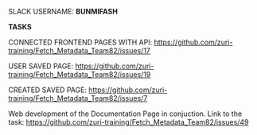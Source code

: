 SLACK USERNAME: **BUNMIFASH**

**TASKS**

CONNECTED FRONTEND PAGES WITH API: https://github.com/zuri-training/Fetch_Metadata_Team82/issues/17

USER SAVED PAGE: https://github.com/zuri-training/Fetch_Metadata_Team82/issues/19

CREATED SAVED PAGE: https://github.com/zuri-training/Fetch_Metadata_Team82/issues/7

Web development of the Documentation Page in conjuction. Link to the task: https://github.com/zuri-training/Fetch_Metadata_Team82/issues/49
